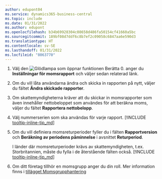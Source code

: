 ```yaml
---
author: edupont04
ms.service: dynamics365-business-central
ms.topic: include
ms.date: 01/31/2022
ms.author: edupont
ms.openlocfilehash: b34b69928304c08658d486fa50154cf41660a5bc
ms.sourcegitcommit: 189bf08d7ddf6c8b7ef2c09058c6847aa6e590d3
ms.translationtype: HT
ms.contentlocale: sv-SE
ms.lasthandoff: 01/31/2022
ms.locfileid: "8063770"
---
```

1. Välj den ![Glödlampa som öppnar funktionen Berätta 0.](../media/ui-search/search_small.png "Berätta för mig vad du vill göra") anger du **Inställningar för momsrapport** och väljer sedan relaterad länk.  
2. Om du vill låta användarna ändra och skicka in rapporten på nytt, väljer du fältet **Ändra skickade rapporter**.  
3. Om skattemyndigheterna kräver att du skickar in momsrapporter som även innehåller nettobeloppet som användes för att beräkna moms, väljer du fältet **Rapportera nettobelopp**.  
4. Välj nummerserien som ska användas för varje rapport. [!INCLUDE [tooltip-inline-tip_md](tooltip-inline-tip_md.md)]  
5. Om du vill definiera momsreturperioder fyller du i fälten **Rapportversion** och **Beräkning av periodens påminnelse** i avsnittet **Returperiod**.  

    I länder där momsreturperioder krävs av skattemyndigheten, t.ex. Storbritannien, måste du fylla i de återstående fälten också. [!INCLUDE [tooltip-inline-tip_md](tooltip-inline-tip_md.md)]  
6. Om ditt företag tillhör en momsgrupp anger du din roll. Mer information finns i [tillägget Momsgrupphantering](../ui-extensions-vat-group.md)  
